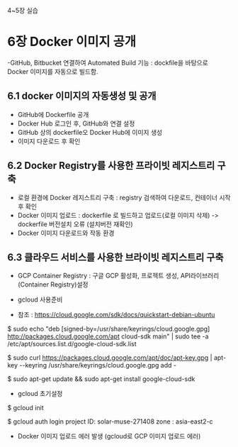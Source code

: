 4~5장 실습

# 6장 Docker 이미지 공개
-GitHub, Bitbucket 연결하여 Automated Build 기능 : dockfile을 바탕으로 Docker 이미지를 자동으로 빌드함.

## 6.1 docker 이미지의 자동생성 및 공개
- GitHub에 Dockerfile 공개
- Docker Hub 로그인 후, GitHub와 연결 설정
- GitHub 상의 dockerfile오 Docker Hub에 이미지 생성
- 이미지 다운로드 후 확인

## 6.2 Docker Registry를 사용한 프라이빗 레지스트리 구축
- 로컬 환경에 Docker 레지스트리 구축 : registry 검색하여 다운로드, 컨테이너 시작 후 확인
- Docker 이미지 업로드 : dockerfile 로 빌드하고 업로드(로컬 이미지 삭제) 
	-> dockerfile 버전설치 오류 (설치버전 재확인)
- Docker 이미지 다운로드와 작동 환경 

## 6.3 클라우드 서비스를 사용한 브라이빗 레지스트리 구축
- GCP Container Registry : 구글 GCP 활성화, 프로젝트 생성, API라이브러리(Container Registry)설정

- gcloud 사용준비

- 참조 : https://cloud.google.com/sdk/docs/quickstart-debian-ubuntu

$ sudo echo "deb [signed-by=/usr/share/keyrings/cloud.google.gpg] http://packages.cloud.google.com/apt cloud-sdk main" | sudo tee -a /etc/apt/sources.list.d/google-cloud-sdk.list

$ sudo curl https://packages.cloud.google.com/apt/doc/apt-key.gpg |  apt-key --keyring /usr/share/keyrings/cloud.google.gpg add -

$ sudo apt-get update && sudo apt-get install google-cloud-sdk

- gcloud 초기설정

 $ gcloud init

 $ gcloud auth login
	project ID: solar-muse-271408
	zone : asia-east2-c

- Docker 이미지 업로드
	에러 발생
	(gcloud로 GCP 이미지 업로드 에러)
